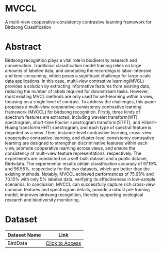 # MVCCL
A multi-view cooperative-consistency contrastive learning framework for Birdsong Classification

# Abstract

Birdsong recognition plays a vital role in biodiversity research and conservation. Traditional classification model training relies on large amounts of labeled data, and annotating the recordings is labor-intensive and time-consuming, which poses a significant challenge for large-scale data applications. In this case, multi-view contrastive learning(MVCL) provides a solution by extracting informative features from existing data, reducing the number of labels required for downstream tasks. However, most existing MVCL methods are only used for self-learning within a view, focusing on a single level of contrast. To address the challenges, this paper proposes a multi-view cooperative-consistency contrastive learning framework (MVCCL) for birdsong recognition. Firstly, three kinds of spectrum features are extracted, including wavelet transform(WT) spectrogram, short-time Fourier spectrogram transform(STFT), and Hilbert–Huang transform(HHT) spectrogram, and each type of spectral feature is regarded as a view. Then, instance-level contrastive learning, cross-view cooperative contrastive learning, and cluster-level consistency contrastive learning are designed to strengthen discriminative features within each view, promote cooperative learning across views, and ensure the consistency of multi-view feature representations, respectively. The experiments are conducted on a self-built dataset and a public dataset, Birdsdata. The experimental results obtain classification accuracy of 97.19\% and 96.55\%, respectively for the two datasets, which are better than the existing methods. Notably, MVCCL achieved performances of 75.65\% and 70.10\% with only 5\% labeled data, verifying its effectiveness in low-sample scenarios. In conclusion, MVCCL can successfully capture rich cross-view common features and spectrogram details, provide a robust pre-training model, improves birdsong recognition, thereby supporting ecological research and biodiversity monitoring.

# Dataset

| Dataset Name | Link |
|------------|------|
| BirdData    | [Click to Access](https://pan.baidu.com/s/1mumSwDIu7RBDVVtoucZDpw?pwd=h23b) |


